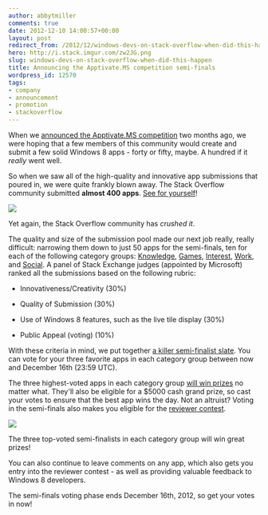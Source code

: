 ```yaml
---
author: abbytmiller
comments: true
date: 2012-12-10 14:00:57+00:00
layout: post
redirect_from: /2012/12/windows-devs-on-stack-overflow-when-did-this-happen
hero: http://i.stack.imgur.com/zw2JG.png
slug: windows-devs-on-stack-overflow-when-did-this-happen
title: Announcing the Apptivate.MS competition semi-finals
wordpress_id: 12570
tags:
- company
- announcement
- promotion
- stackoverflow
---
```


When we [announced the Apptivate.MS competition](http://blog.stackoverflow.com/2012/09/apptivate-ms-a-windows-8-app-development-contest/) two months ago, we were hoping that a few members of this community would create and submit a few solid Windows 8 apps - forty or fifty, maybe. A hundred if it _really_ went well.

So when we saw all of the high-quality and innovative app submissions that poured in, we were quite frankly blown away. The Stack Overflow community submitted **almost 400 apps**. [See for yourself](http://apptivate.ms/apps)!


![](http://i.stack.imgur.com/zw2JG.png)

Yet again, the Stack Overflow community has _crushed it_.


The quality and size of the submission pool made our next job really, really difficult: narrowing them down to just 50 apps for the semi-finals, ten for each of the following category groups: [Knowledge](http://apptivate.ms/apps/groups/1/knowledge), [Games](http://apptivate.ms/apps/groups/2/games), [Interest](http://apptivate.ms/apps/groups/3/interest), [Work](http://apptivate.ms/apps/groups/4/work), and [Social](http://apptivate.ms/apps/groups/5/social). A panel of Stack Exchange judges (appointed by Microsoft) ranked all the submissions based on the following rubric:



	
  * Innovativeness/Creativity (30%)

	
  * Quality of Submission (30%)

	
  * Use of Windows 8 features, such as the live tile display (30%)

	
  * Public Appeal (voting) (10%)






With these criteria in mind, we put together [a killer semi-finalist slate](http://apptivate.ms/semi-finals). You can vote for your three favorite apps in each category group between now and December 16th (23:59 UTC).

The three highest-voted apps in each category group [will win prizes](http://apptivate.ms/contest#developer-contest) no matter what. They'll also be eligible for a $5000 cash grand prize, so cast your votes to ensure that the best app wins the day. Not an altruist? Voting in the semi-finals also makes you eligible for the [reviewer contest](http://apptivate.ms/contest#reviewer-contest).






![](http://i.stack.imgur.com/9LkDd.png)


The three top-voted semi-finalists in each category group will win great prizes!


You can also continue to leave comments on any app, which also gets you entry into the reviewer contest - as well as providing valuable feedback to Windows 8 developers.

The semi-finals voting phase ends December 16th, 2012, so get your votes in now!
